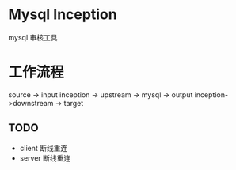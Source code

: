 # Mysql Inception
mysql 审核工具

# 工作流程
source -> input inception -> upstream -> mysql -> output inception->downstream -> target


## TODO
- client 断线重连
- server 断线重连

